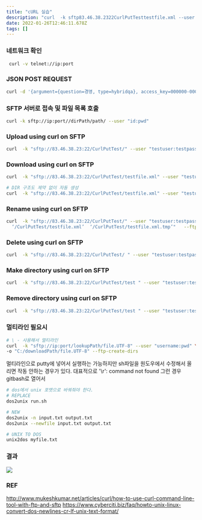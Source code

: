 ```yaml
---
title: "cURL 실습"
description: "curl  -k sftp83.46.38.2322CurlPutTesttestfile.xml --user testusertestpassword -o Ctesttestfile.xml --ftp-create-dirscurl  -k sftp"
date: 2022-01-26T12:46:11.678Z
tags: []
---
```


### 네트워크 확인
```bash
 curl -v telnet://ip:port
```

### JSON POST REQUEST
```bash
curl -d '{argument={question=경영, type=hybridqa}, access_key=000000-000000-000000-000000-000000}' -H 'Content-Type: application/json' http://aiopen.etri.re.kr:8000/WikiQA
```

### SFTP 서버로 접속 및 파일 목록 호출 
```bash
curl -k sftp://ip:port//dirPath/path/ --user "id:pwd"
```

### Upload using curl on SFTP
```bash
curl  -k "sftp://83.46.38.23:22/CurlPutTest/" --user "testuser:testpassword" -T "C:\test\testfile.xml" --ftp-create-dirs
 ```

### Download using curl on SFTP
```bash
curl  -k "sftp://83.46.38.23:22/CurlPutTest/testfile.xml" --user "testuser:testpassword" -o "C:\test\testfile.xml" --ftp-create-dirs

# DIR 구조도 제약 없이 자동 생성
curl  -k "sftp://83.46.38.23:22/CurlPutTest/testfile.xml" --user "testuser:testpassword" -o "C:\test\testfile.xml" --create-dirs
```

### Rename using curl on SFTP
```bash
curl  -k "sftp://83.46.38.23:22/CurlPutTest/" --user "testuser:testpassword" -Q "-RENAME
  ‘/CurlPutTest/testfile.xml’  ‘/CurlPutTest/testfile.xml.tmp’"   --ftp-create-dirs
 ```

### Delete using curl on SFTP
```bash
curl  -k "sftp://83.46.38.23:22/CurlPutTest/ " --user "testuser:testpassword" -Q "–RM /CurlPutTest/testfile.xml" --ftp-create-dirs
 ```

### Make directory using curl on SFTP
```bash
curl  -k "sftp://83.46.38.23:22/CurlPutTest/test " --user "testuser:testpassword" -Q "–MKDIR /CurlPutTest/Test" --ftp-create-dirs
 ```

### Remove directory using curl on SFTP
```bash
curl  -k "sftp://83.46.38.23:22/CurlPutTest/test " --user "testuser:testpassword" -Q "–RMDIR /CurlPutTest/Test" --ftp-create-dirs
```

### 멀티라인 필요시
```bash
# \ - 사용해서 멀티라인 
curl  -k "sftp://ip:port/lookupPath/file.UTF-8" --user "username:pwd" \
-o "C:/downloadPath/file.UTF-8" --ftp-create-dirs
```
멀티라인으로 putty에 넣어서 실행하는 가능하지만 sh파일을 원도우에서 수정해서 올리면 작동 안하는 경우가 있다. 대표적으로
'\r': command not found
그런 경우 gitbash로 열어서 
```bash
# dos에서 unix 포맷으로 바꿔줘야 한다. 
# REPLACE
dos2unix run.sh    

# NEW
dos2unix -n input.txt output.txt
dos2unix --newfile input.txt output.txt

# UNIX TO DOS
unix2dos myfile.txt
```

### 결과
![](/velogimages/5370c3d5-d6ce-4984-9a58-660321ac1638-image.png)

### REF
http://www.mukeshkumar.net/articles/curl/how-to-use-curl-command-line-tool-with-ftp-and-sftp
https://www.cyberciti.biz/faq/howto-unix-linux-convert-dos-newlines-cr-lf-unix-text-format/